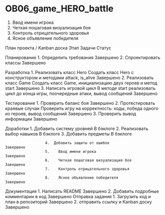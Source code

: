 # OB06_game_HERO_battle
1.	Ввод имени игрока
2.	Четкая пошаговая визуализация боя
3.	Контроль отрицательного здоровья
4.	Ясное объявление победителя

План проекта / Kanban доска 
Этап	                       Задачи	                                                                                                     Статус

Планирование	        1. Определить требования                                                                                           Завершено
                      2. Спроектировать классы	                                                                                         Завершено
                      
Разработка	          1. Реализовать класс Hero Создать класс Hero с конструктором и методами attack, is_alive                           Завершено
                      2. Реализовать класс Game Создать класс Game, инициализацию двух героев и метод start                              Завершено
                      3. Написать игровой цикл В методе start реализовать цикл до конца игры, поочередные атаки, вывод сообщений	       Завершено
                      
Тестирование	        1. Проверить баланс боя                                                                                            Завершено
                      2. Протестировать краевые случаи Проверить игру на корректность: ходы, победа одного из героев, вывод сообщений    Завершено
                      3. Проверить вывод информации	                                                                                     Завершено
                      
Доработки            	1. Добавить систему уровней                                                                                         В бэклоге
                      2. Реализовать выбор навыков                                                                                        В бэклоге
                      3. Добавить предметы                                                                                                В бэклоге

                      4.  Добавить защиты от ошибок                                                                                       Завершено
                      5.	Ввод имени игрока                                                                                               Завершено
                      6.	Четкая пошаговая визуализация боя                                                                               Завершено
                      7.	Контроль отрицательного здоровья                                                                                Завершено
                      8.	Ясное объявление победителя                                                                                     Завершено
                      
Документация	        1.	Написать README                                                                                                  Завершено
                      2.	Добавить подробные комментарии в код	                                                                           Завершено
Отправка задания	    1.	Загрузить код и план в репозиторий                                                                               Завершено
                      2.	отправить ссылку и Kanban доску                                                                                  Завершено


